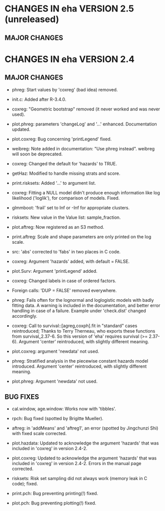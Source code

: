 # CHANGES IN eha VERSION 2.5 (unreleased)

## MAJOR CHANGES

# CHANGES IN eha VERSION 2.4

## MAJOR CHANGES

-  phreg: Start values by 'coxreg' (bad idea) removed.

-  init.c: Added after R-3.4.0.

-  coxreg: "Geometric bootstrap" removed (it never worked and was
	never used).

-  plot.phreg: parameters 'changeLog' and '...'
	enhanced. Documentation updated.

-  plot.coxreg: Bug concerning 'printLegend' fixed.

-  weibreg: Note added in documentation: "Use phreg
	instead". weibreg will soon be deprecated.

-  coxreg: Changed the default for 'hazards' to TRUE.

-  getHaz: Modified to handle missing strats and score.

-  print.risksets: Added '...' to argument list.

-  coxreg: Fitting a NULL model didn't produce enough information
	like log likelihood ('loglik'), for comparison of models. Fixed.

-  glmmboot: 'frail' set to Inf or -Inf for appropriate clusters.

-  risksets: New value in the Value list: sample_fraction.

-  plot.aftreg: Now registered as an S3 method.

-  print.aftreg: Scale and shape parameters are only printed on the
	log scale.

-  src: 'abs' corrected to 'fabs' in two places in C code.

-  coxreg: Argument 'hazards' added, with default = FALSE.

-  plot.Surv: Argument 'printLegend' added.

-  coxreg: Changed labels in case of ordered factors.

-  Foreign calls: 'DUP = FALSE' removed everywhere.

-  phreg: Fails often for the lognormal and loglogistic models with
	badly fitting data. A warning is included in the documentation,
	and better error handling in case of a failure. Example under
	'check.dist' changed accordingly.

-  coxreg: Call to survival::[agreg,coxph].fit in "standard" cases
	reintroduced; Thanks to Terry Therneau, who exports these
	functions from survival_2.37-6. So this version of 'eha' requires
	survival (>= 2.37-6). Argument 'center' reintroduced, with slightly
	different meaning.

-  plot.coxreg: argument 'newdata' not used.

-  phreg: Stratified analysis in the piecewise constant hazards
	model introduced. Argument 'center' reintroduced, with slightly
	different meaning.

-  plot.phreg: Argument 'newdata' not used.

## BUG FIXES

-	 cal.window, age.window: Works now with 'tibbles'.

-  rpch: Bug fixed (spotted by Brigitte Mueller).

-  aftreg: in 'addMeans' and 'aftreg1', an error
	(spotted by Jingchunzi Shi) with fixed scale corrected.

-  plot.hazdata: Updated to acknowledge the argument 'hazards' that was
	included in 'coxreg' in version 2.4-2.

-  plot.coxreg: Updated to acknowledge the argument 'hazards' that was
	included in 'coxreg' in version 2.4-2. Errors in the manual page
	corrected.

-  risksets: Risk set sampling did not always work (memory leak in
	C code); fixed.

-  print.pch: Bug preventing printing(!) fixed.

-  plot.pch: Bug preventing plotting(!) fixed.


